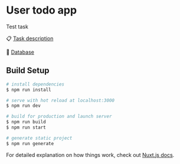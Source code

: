 # User todo app
Test task

📋 [Task description](https://docs.google.com/document/d/1v65AUWQxepP9LAQVlHZe9ST8xyzkuUNeUvYY5K9y6rc/edit#)

💾 [Database](https://jsonplaceholder.typicode.com/)


## Build Setup

``` bash
# install dependencies
$ npm run install

# serve with hot reload at localhost:3000
$ npm run dev

# build for production and launch server
$ npm run build
$ npm run start

# generate static project
$ npm run generate
```

For detailed explanation on how things work, check out [Nuxt.js docs](https://nuxtjs.org).
